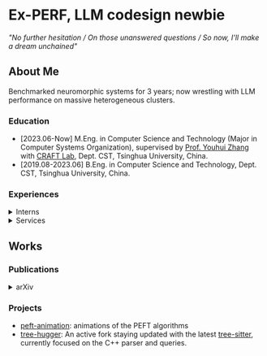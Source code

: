 # Ex-PERF, LLM codesign newbie

_"No further hesitation / On those unanswered questions / So now, I'll make a dream unchained"_ 

## About Me

Benchmarked neuromorphic systems for 3 years; now wrestling with LLM performance on massive heterogeneous clusters. 
 <!-- _It is pretty easy to pronounce my name, as it shares the same pronunciation /jiː-hɪn tʃɔŋ/ (IPA) in any language, such as **チョン**·イーヒン in Japanese. My surname, CHONG, usually comes first in East Asian languages._ -->

### Education

- [2023.06-Now] M.Eng. in Computer Science and Technology (Major in Computer Systems Organization), supervised by [Prof. Youhui Zhang](https://scholar.google.com/citations?hl=zh-CN&user=ZlYjCsAAAAAJ) with [CRAFT Lab](https://craft.cs.tsinghua.edu.cn/), Dept. CST, Tsinghua University, China. 
- [2019.08-2023.06] B.Eng. in Computer Science and Technology, Dept. CST, Tsinghua University, China.

### Experiences

<details>
 <summary>Interns</summary>

 - [2025.05-Now] LLM Engineer Intern, [Baidu AI Cloud](https://cloud.baidu.com/)
 - [2022.06-2022.09] RTL Design Intern, Heterogeneous Computing Division, [Kuaishou Technology](https://zhaopin.kuaishou.cn/#/official/jianghu/) _(now [Transtreams Ltd.](https://www.transtreams.com/gylc))_
   -  220831: Received the "Best Intern Award" (Top 3 Recipients)
</details>

<details>
 <summary>Services</summary>
 
- [2025.04-Now] Huawei Campus Ambassador
- [2025.04-2025.05] Head TA for ["The 2nd EulixOS Training Camp"](https://opencamp.cn/EulixOS/camp/202501), [ISCAS](http://english.is.cas.cn/), China.
- [2025.02-2025.05] R&D Group Leader _(in prep.)_ of [THUSAA](https://thusaac.com/), Tsinghua University, China.
- [2024.04-2025.04] Community Manager of [T+Z Technology Review](https://tanzhen.tsinghua.edu.cn/), Tsinghua University, China.
- [2024.02-2025.02] General Office Assistant + PC Maintainer at [Humanities & Social Sciences Library](https://lib.tsinghua.edu.cn/hs/), Tsinghua University, China.
- [2024-2025 Fall] TA _(part-time)_ for "Introduction to Computer Systems" (30240593), [Dept. CST](https://www.cs.tsinghua.edu.cn/), Tsinghua University, China.
- [2023-2024 Summer] TA for "Innovation Practice of Technology Products"/《科技产品创新实践》 (31510253), [iCenter](https://www.icenter.tsinghua.edu.cn/), Tsinghua University, China.
- [2023-2024 Fall] TA for "Introduction to Computer Systems"/《计算机系统概论》 (30240593), [Dept. CST](https://www.cs.tsinghua.edu.cn/), Tsinghua University, China.
  - 241226: Received the "Outstanding Teaching Assistant Award 2024"/"2024年优秀助教奖", with an overall rating of 6.5 over 7.0
 
</details>

## Works

### Publications

<details>
 <summary>arXiv</summary>
 
- Pipelining Kruskal's: A Neuromorphic Approrach for Minimum Spanning Tree

</details>

### Projects

- [peft-animation](https://github.com/yuxuan-z19/peft-animation): animations of the PEFT algorithms
- [tree-hugger](https://github.com/yuxuan-z19/tree-hugger): An active fork staying updated with the latest [tree-sitter](https://github.com/tree-sitter/tree-sitter), currently focused on the C++ parser and queries.


